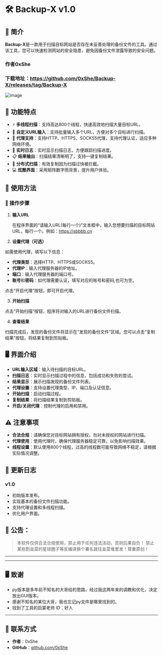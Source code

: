 # 🛠️ Backup-X v1.0

## 📖 简介

**Backup-X**是一款用于扫描目标网站是否存在未妥善处理的备份文件的工具。通过该工具，您可以快速检测网站的安全隐患，避免因备份文件泄露导致的安全问题。

### 作者0xShe
### 下载地址：https://github.com/0xShe/Backup-X/releases/tag/Backup-X

![image](https://github.com/user-attachments/assets/758f79af-f084-4593-bac1-aa275d1a48fb)




## 🌟 功能特点

- ⚡ **多线程扫描**：支持高达800个线程，快速高效地扫描大量目标URL。
- 📝 **自定义URL输入**：支持批量输入多个URL，方便对多个目标进行扫描。
- 🔗 **代理支持**：支持HTTP、HTTPS、SOCKS5代理，支持代理认证，适应多种网络环境。
- 📜 **实时日志**：实时显示扫描日志，方便跟踪扫描进度。
- 📋 **结果输出**：扫描结果清晰明了，支持一键复制结果。
- 🚀 **分布式扫描**：有效复制因为扫描过快被拦截。
- 💻 **炫酷界面**：采用矩阵数字雨背景，提升用户体验。

## 🚀 使用方法

### 🧾 操作步骤

1. **输入URL**

   在程序界面的“请输入URL(每行一个)”文本框中，输入您想要扫描的目标网站URL，每行一个。例如：https://sbbbb.cn

2. **设置代理（可选）**

如需使用代理，填写以下信息：

- **代理类型**：选择HTTP、HTTPS或SOCKS5。
- **代理IP**：输入代理服务器的IP地址。
- **端口**：输入代理服务器的端口号。
- **账号**和**密码**：如代理需要认证，填写对应的账号和密码,也可为空。

点击“开启代理”按钮，即可开启代理。

3. **开始扫描**

点击“开始扫描”按钮，程序将对输入的URL进行备份文件扫描。

4. **查看结果**

扫描完成后，发现的备份文件将显示在“发现的备份文件”区域。您可以点击“复制结果”按钮，将结果复制到剪贴板。

## 🖥️ 界面介绍

- **URL输入区域**：输入待扫描的目标URL。
- **扫描日志**：实时显示扫描过程中的信息，包括成功和失败的尝试。
- **结果显示**：展示扫描发现的备份文件列表。
- **代理设置**：支持设置代理类型、IP、端口及认证信息。
- **开始扫描**：启动扫描过程。
- **复制结果**：将扫描结果复制到剪贴板。
- **开启/关闭代理**：控制代理的启用和禁用。

## ⚠️ 注意事项

- **合法合规**：请确保您对目标网站拥有授权，勿对未授权的网站进行扫描。
- **代理使用**：使用代理时，确保代理服务器稳定可靠，以免影响扫描效果。
- **线程设置**：默认使用800个线程，过高的线程数可能导致网络不稳定，请根据实际情况调整。

## 📅 更新日志

### v1.0

- 初始版本发布。
- 实现基本的备份文件扫描功能。
- 支持代理设置和多线程扫描。
- 优化用户界面。


  
## 🔴 公告：
> 本软件仅供合法合规使用，禁止用于任何违法活动，否则后果自负！
> 禁止某些割韭菜的星球圈子等反编译换个署名就往韭菜堆里发！尊重原创！

---

---

## 🖥️ 致谢
- py版本是多年前不知名的大哥给的思路，经过我这两年来的调教和优化，决定放出GUI版本。
- 感谢不知名的某位大哥，我也忘记py文件是哪里找到的。
- 找到了工具的启蒙老师 ID：好人
---

## 👤 联系方式

- **作者**：0xShe
- **GitHub**：[github.com/0xShe](https://github.com/0xShe)


